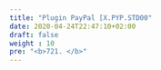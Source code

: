 ```yaml
---
title: "Plugin PayPal [X.PYP.STD00"
date: 2020-04-24T22:47:10+02:00
draft: false
weight : 10
pre: "<b>721. </b>"
---
```


